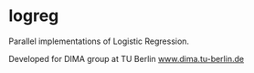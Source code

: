 logreg
======

Parallel implementations of Logistic Regression.

Developed for DIMA group at TU Berlin www.dima.tu-berlin.de
